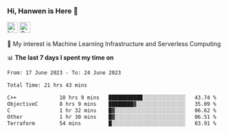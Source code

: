 ### Hi, Hanwen is Here 👋
<p>
	<a href="https://www.linkedin.com/in/liu-hanwen/"><img src="https://img.shields.io/badge/@hanwen-0A66C2?style=flat&logo=LinkedIn&logoColor=white" alt="Linkedin"  height="25px"/></a> 
	<a href="https://scholar.google.com/citations?user=HDF0su0AAAAJ"><img src="https://img.shields.io/badge/scholar-4385FE.svg?&style=plastic&logo=google-scholar&logoColor=white" alt="Google Scholar" height="25px"> </a>
</p>
🌱 My interest is Machine Learning Infrastructure and Serverless Computing

📊 **The last 7 days I spent my time on** 
<!--START_SECTION:waka-->

```txt
From: 17 June 2023 - To: 24 June 2023

Total Time: 21 hrs 43 mins

C++              10 hrs 9 mins   ███████████░░░░░░░░░░░░░░   43.74 %
ObjectiveC       8 hrs 9 mins    ████████▓░░░░░░░░░░░░░░░░   35.09 %
C                1 hr 32 mins    █▓░░░░░░░░░░░░░░░░░░░░░░░   06.62 %
Other            1 hr 30 mins    █▓░░░░░░░░░░░░░░░░░░░░░░░   06.51 %
Terraform        54 mins         █░░░░░░░░░░░░░░░░░░░░░░░░   03.91 %
```

<!--END_SECTION:waka-->


<!--
**david990917/david990917** is a ✨ _special_ ✨ repository because its `README.md` (this file) appears on your GitHub profile.

Here are some ideas to get you started:

- 🔭 I’m currently working on ...
- 🌱 I’m currently learning ...
- 👯 I’m looking to collaborate on ...
- 🤔 I’m looking for help with ...
- 💬 Ask me about ...
- 📫 How to reach me: ...
- 😄 Pronouns: ...
- ⚡ Fun fact: ...
-->
